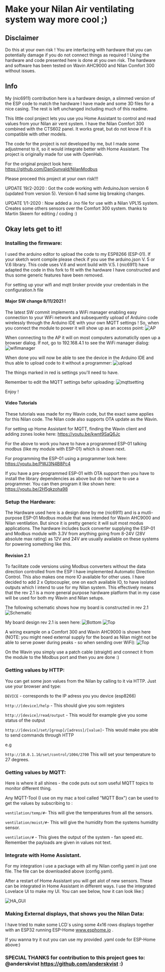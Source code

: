 # Make your Nilan Air ventilating system way more cool ;)

## Disclaimer
Do this at your own risk ! You are interfacing with hardware that you can potentially damage if you do not connect things as required !
Using the hardware and code presented here is done at you own risk. The hardware and software has been tested on Wavin AHC9000 and Nilan Comfort 300 without issues.

## Info

My (nic6911) contribution here is a hardware design, a slimmed version of the ESP code to match the hardware I have made and some 3D files for a nice casing.
The rest is left unchanged including much of this readme.


This little cool project lets you use you Home Assistant to control and read values from your Nilan air vent system. I have the Nilan Comfort 300 combined with the CTS602 panel. It works great, but do not know if it is compatible with other models.

The code for the project is not developed by me, but I made some adjustmenst to it, so it would integrate better with Home Assistant. The project is originally made for use with OpenHab.

For the original project look here: https://github.com/DanGunvald/NilanModbus

Please proceed this project at your own risk!!!

UPDATE 19/2-2020 : Got the code working with ArduinoJson version 6 (updated from version 5). Version 6 had some big breaking changes.

UPDATE 1/1-2020 : Now added a .ino file for use with a Nilan VPL15 system. Creates some others sensors over the Comfort 300 system. thanks to Martin Skeem for editing / coding :)

## Okay lets get to it!

### Installing the firmware:

I used the arduino editor to upload the code to my ESP8266 (ESP-01). If your sketch wont compile please check if you use the arduino.json V. 5 or V.6 library. This code uses V.6 and wont build with V.5. 
I (nic6911) have adapted the code in this fork to fit with the hardware I have constructed and thus some generic features have been removed.

For setting up your wifi and mqtt broker provide your credentials in the configuration.h file

#### Major SW change 8/11/2021 !

The latest SW commit implements a WiFi manager enabling easy connection to your WiFi network and subsequently upload of Arduino code wirelessly through the Arduino IDE with your own MQTT settings ! 
So, when you connect the module to power it will show up as an access point:
![AP](/OTA/AP.png)

When connecting to the AP it will on most computers automaticlly open up a browser dialog. If not, go to 192.168.4.1 to see the WiFi manager dialog:
![wifimanager](/OTA/wifi_setting.png)

When done you will now be able to see the device in the Arduino IDE and thus able to upload code to it without a programmer:
![upload](/OTA/upload.png)

The things marked in red is settings you'll need to have.

Remember to edit the MQTT settings befor uploading:
![mqttsetting](/OTA/mqttsetting.png)

Enjoy !

#### Video Tutorials
These tutorials was made for my Wavin code, but the exact same applies for this Nilan code. The Nilan code also supports OTA update as the Wavin.

For setting up Home Assistant for MQTT, finding the Wavin client and adding zones looke here:
https://youtu.be/kwnt9SaQ6Jc

For the above to work you have to have a programmed ESP-01 talking modbus (like my module with ESP-01) which is shown next.

For programming the ESP-01 using a programmer look here:
https://youtu.be/PWJ3N4B8Pc4

If you have a pre-programmed ESP-01 with OTA support then you have to install the library dependencies as above but do not have to use a programmer. You can then program it like shown here:
https://youtu.be/2H5gkzoha98


### Setup the Hardware:

The Hardware used here is a design done by me (nic6911) and is a mutli-purpose ESP-01 Modbus module that was intended for Wavin AHC9000 and Nilan ventilation. But since it is pretty generic it will suit most modus applications.
The hardware includes buck converter supplying the ESP-01 and Modbus module with 3.3V from anything going from 8-24V (28V absolute max rating) as 12V and 24V are usually available on these systems for powering something like this.

#### Revision 2.1
To facilitate code versions using Modbus converters without the data direction controlled from the ESP I have implemented Automatic Direction Control. This also makes one more IO available for other uses.
I have decided to add 2 x Optocoupler, one on each available IO, to have isolated outputs which I intend to use for my Nilan system.
This effectively means that the rev 2.1 is a more general purpose hardware platform that in my case will be used for both my Wavin and Nilan setups.

The following schematic shows how my board is constructed in rev 2.1
![Schematic](/electronics/schematic.PNG)

My board design rev 2.1 is seen here:
![Bottom](/electronics/Bottom.PNG)
![Top](/electronics/Top.PNG)

A wiring example on a Comfort 300 and Wavin AHC9000 is shown here (NOTE: you might need external supply for the board as Nilan might not be able to serve power during peaks - so when sending over WiFi):
![Top](/electronics/Connections.png)

On the Wavin you simply use a patch cable (straight) and connect it from the module to the Modbus port and then you are done :)

### Getting values by HTTP:

You can get some json values from the Nilan by calling to it via HTTP. Just use your browser and type:

`DEVICE` - corresponds to the IP adress you you device (esp8266)

`http://[device]/help` - This should give you som registers

`http://[device]/read/output` - This would for example give you some status of the output

`http://[device]/set/[group]/[adress]/[value]`- This would make you able to send commands through HTTP 

e.g

`http://10.0.1.16/set/control/1004/2700` This will set your temperature to 27 degrees. 


### Getting values by MQTT:

Here is where it all shines - the code puts out som useful MQTT topics to monitor different thing.

Any MQTT-Tool (I use on my mac a tool called "MQTT Box") can be used to get the values by subscribing to :

`ventilation/temp/#`- This will give the temperatures from all the sensors.

`ventilation/moist/#`- This will give the humidity from the systems humidity sensor.

`ventilation/#` - This gives the output of the system - fan speed etc. Remember the payloads are given in values not text.

### Integrate with Home Assistant.

For my integration i use a package with all my Nilan config yaml in just one file. The file can be downloaded above (config.yaml).

After a restart of Home Assistant you will get alot of new sensors. These can be integrated in Home Assistant in different ways. I use the integrated Lovelace UI to make my UI. You can see below, how it can look like:)

![HA_GUI](https://github.com/jascdk/Nilan_Homeassistant/blob/master/Home%20Assistant/HA_GUI.png)

### Making External displays, that shows you the Nilan Data:

I have tried to make some LCD´s using some 4x16 rows displays together with an ESP32 running ESP-Home www.esphome.io .

If you wanna try it out you can use my provided .yaml code for ESP-Home above:)

### SPECIAL THANKS for contribution to this project goes to: @anderskvist https://github.com/anderskvist :)
















